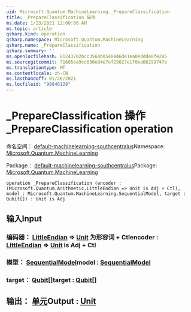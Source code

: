 ```yaml
---
uid: Microsoft.Quantum.MachineLearning._PrepareClassification
title: _PrepareClassification 操作
ms.date: 1/23/2021 12:00:00 AM
ms.topic: article
qsharp.kind: operation
qsharp.namespace: Microsoft.Quantum.MachineLearning
qsharp.name: _PrepareClassification
qsharp.summary: ''
ms.openlocfilehash: 81243702bcc356ab0540446de1ea0eddde8fe245
ms.sourcegitcommit: 71605ea9cc630e84e7ef29027e1f0ea06299747e
ms.translationtype: MT
ms.contentlocale: zh-CN
ms.lasthandoff: 01/26/2021
ms.locfileid: "98846128"
---
```

# <a name="_prepareclassification-operation"></a><span data-ttu-id="5f2bd-102">_PrepareClassification 操作</span><span class="sxs-lookup"><span data-stu-id="5f2bd-102">_PrepareClassification operation</span></span>

<span data-ttu-id="5f2bd-103">命名空间： [default-machinelearning-southcentralus](xref:Microsoft.Quantum.MachineLearning)</span><span class="sxs-lookup"><span data-stu-id="5f2bd-103">Namespace: [Microsoft.Quantum.MachineLearning](xref:Microsoft.Quantum.MachineLearning)</span></span>

<span data-ttu-id="5f2bd-104">Package： [default-machinelearning-southcentralus](https://nuget.org/packages/Microsoft.Quantum.MachineLearning)</span><span class="sxs-lookup"><span data-stu-id="5f2bd-104">Package: [Microsoft.Quantum.MachineLearning](https://nuget.org/packages/Microsoft.Quantum.MachineLearning)</span></span>




```qsharp
operation _PrepareClassification (encoder : (Microsoft.Quantum.Arithmetic.LittleEndian => Unit is Adj + Ctl), model : Microsoft.Quantum.MachineLearning.SequentialModel, target : Qubit[]) : Unit is Adj
```


## <a name="input"></a><span data-ttu-id="5f2bd-105">输入</span><span class="sxs-lookup"><span data-stu-id="5f2bd-105">Input</span></span>

### <a name="encoder--littleendian--unit--is-adj--ctl"></a><span data-ttu-id="5f2bd-106">编码器： [LittleEndian](xref:Microsoft.Quantum.Arithmetic.LittleEndian) => [Unit](xref:microsoft.quantum.lang-ref.unit)  为形容词 + Ctl</span><span class="sxs-lookup"><span data-stu-id="5f2bd-106">encoder : [LittleEndian](xref:Microsoft.Quantum.Arithmetic.LittleEndian) => [Unit](xref:microsoft.quantum.lang-ref.unit)  is Adj + Ctl</span></span>




### <a name="model--sequentialmodel"></a><span data-ttu-id="5f2bd-107">模型： [SequentialModel](xref:Microsoft.Quantum.MachineLearning.SequentialModel)</span><span class="sxs-lookup"><span data-stu-id="5f2bd-107">model : [SequentialModel](xref:Microsoft.Quantum.MachineLearning.SequentialModel)</span></span>




### <a name="target--qubit"></a><span data-ttu-id="5f2bd-108">target： [Qubit](xref:microsoft.quantum.lang-ref.qubit)[]</span><span class="sxs-lookup"><span data-stu-id="5f2bd-108">target : [Qubit](xref:microsoft.quantum.lang-ref.qubit)[]</span></span>





## <a name="output--unit"></a><span data-ttu-id="5f2bd-109">输出： [单元](xref:microsoft.quantum.lang-ref.unit)</span><span class="sxs-lookup"><span data-stu-id="5f2bd-109">Output : [Unit](xref:microsoft.quantum.lang-ref.unit)</span></span>

